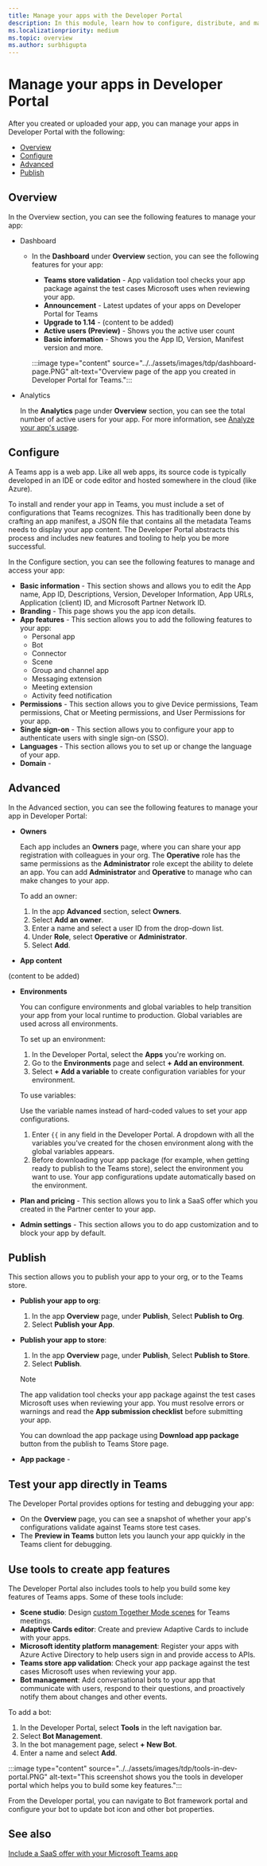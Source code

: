 ```yaml
---
title: Manage your apps with the Developer Portal
description: In this module, learn how to configure, distribute, and manage your apps using the Developer Portal for Microsoft Teams.
ms.localizationpriority: medium
ms.topic: overview
ms.author: surbhigupta
---
```


# Manage your apps in Developer Portal

After you created or uploaded your app, you can manage your apps in Developer Portal with the following:

* [Overview](#overview)
* [Configure](#configure)
* [Advanced](#advanced)
* [Publish](#publish)

## Overview

In the Overview section, you can see the following features to manage your app:

* Dashboard

  * In the **Dashboard** under **Overview** section, you can see the following features for your app:
    * **Teams store validation** - App validation tool checks your app package against the test cases Microsoft uses when reviewing your app.
    * **Announcement** - Latest updates of your apps on Developer Portal for Teams
    * **Upgrade to 1.14** - (content to be added)
    * **Active users (Preview)** - Shows you the active user count
    * **Basic information** - Shows you the App ID, Version, Manifest version and more.

    :::image type="content" source="../../assets/images/tdp/dashboard-page.PNG" alt-text="Overview page of the app you created in Developer Portal for Teams.":::

* Analytics

    In the **Analytics** page under **Overview** section, you can see the total number of active users for your app. For more information, see [Analyze your app's usage](analyze-your-apps-usage-in-developer-portal.md).

## Configure

A Teams app is a web app. Like all web apps, its source code is typically developed in an IDE or code editor and hosted somewhere in the cloud (like Azure).

To install and render your app in Teams, you must include a set of configurations that Teams recognizes. This has traditionally been done by crafting an app manifest, a JSON file that contains all the metadata Teams needs to display your app content. The Developer Portal abstracts this process and includes new features and tooling to help you be more successful.

In the Configure section, you can see the following features to manage and access your app:

* **Basic information** - This section shows and allows you to edit the App name, App ID, Descriptions, Version, Developer Information, App URLs, Application (client) ID, and Microsoft Partner Network ID.
* **Branding** - This page shows you the app icon details.
* **App features** - This section allows you to add the following features to your app:
  * Personal app
  * Bot
  * Connector
  * Scene
  * Group and channel app
  * Messaging extension
  * Meeting extension
  * Activity feed notification
* **Permissions** - This section allows you to give Device permissions, Team permissions, Chat or Meeting permissions, and User Permissions for your app.
* **Single sign-on** - This section allows you to configure your app to authenticate users with single sign-on (SSO).
* **Languages** - This section allows you to set up or change the language of your app.
* **Domain** -

## Advanced

In the Advanced section, you can see the following features to manage your app in Developer Portal:

* **Owners**

    Each app includes an **Owners** page, where you can share your app registration with colleagues in your org. The **Operative** role has the same permissions as the **Administrator** role except the ability to delete an app. You can add **Administrator** and **Operative** to manage who can make changes to your app.

    To add an owner:

    1. In the app **Advanced** section, select **Owners**.
    1. Select **Add an owner**.
    1. Enter a name and select a user ID from the drop-down list.
    1. Under **Role**, select **Operative** or **Administrator**.
    1. Select **Add**.

* **App content**

(content to be added)

* **Environments**

    You can configure environments and global variables to help transition your app from your local runtime to production. Global variables are used across all environments.

    To set up an environment:

    1. In the Developer Portal, select the **Apps** you're working on.
    1. Go to the **Environments** page and select **+ Add an environment**.
    1. Select **+ Add a variable** to create configuration variables for your environment.

    To use variables:

    Use the variable names instead of hard-coded values to set your app configurations.

    1. Enter `{{` in any field in the Developer Portal. A dropdown with all the variables you've created for the chosen environment along with the global variables appears.  
    1. Before downloading your app package (for example, when getting ready to publish to the Teams store), select the environment you want to use. Your app configurations update automatically based on the environment.

* **Plan and pricing** - This section allows you to link a SaaS offer which you created in the Partner center to your app.
* **Admin settings** - This section allows you to do app customization and to block your app by default.

## Publish

This section allows you to publish your app to your org, or to the Teams store.

* **Publish your app to org**:

   1. In the app **Overview** page, under **Publish**, Select **Publish to Org**.
   1. Select **Publish your App**.

* **Publish your app to store**:

   1. In the app **Overview** page, under **Publish**, Select **Publish to Store**.
   1. Select **Publish**.

   > [!NOTE]
   > The app validation tool checks your app package against the test cases Microsoft uses when reviewing your app. You must resolve errors or warnings and read the **App submission checklist** before submitting your app.

   You can download the app package using **Download app package** button from the publish to Teams Store page.

* **App package** -

## Test your app directly in Teams

The Developer Portal provides options for testing and debugging your app:

* On the **Overview** page, you can see a snapshot of whether your app's configurations validate against Teams store test cases.
* The **Preview in Teams** button lets you launch your app quickly in the Teams client for debugging.

## Use tools to create app features

The Developer Portal also includes tools to help you build some key features of Teams apps. Some of these tools include:

* **Scene studio**: Design [custom Together Mode scenes](~/apps-in-teams-meetings/teams-together-mode.md) for Teams meetings.
* **Adaptive Cards editor**: Create and preview Adaptive Cards to include with your apps.
* **Microsoft identity platform management**: Register your apps with Azure Active Directory to help users sign in and provide access to APIs.
* **Teams store app validation**: Check your app package against the test cases Microsoft uses when reviewing your app.
* **Bot management**: Add conversational bots to your app that communicate with users, respond to their questions, and proactively notify them about changes and other events.

To add a bot:

1. In the Developer Portal, select **Tools** in the left navigation bar.
1. Select **Bot Management**.
1. In the bot management page, select **+ New Bot**.
1. Enter a name and select **Add**.

:::image type="content" source="../../assets/images/tdp/tools-in-dev-portal.PNG" alt-text="This screenshot shows you the tools in developer portal which helps you to build some key features.":::

From the Developer portal, you can navigate to Bot framework portal and configure your bot to update bot icon and other bot properties.

## See also

[Include a SaaS offer with your Microsoft Teams app](~/concepts/deploy-and-publish/appsource/prepare/include-saas-offer.md)
